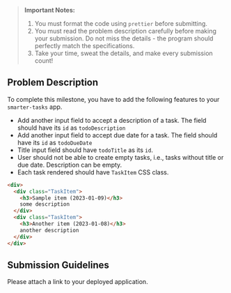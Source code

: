 > **Important Notes:**
>
> 1. You must format the code using `prettier` before submitting.
> 2. You must read the problem description carefully before making your submission. Do not miss the details - the program should perfectly match the specifications.
> 3. Take your time, sweat the details, and make every submission count!

## Problem Description

To complete this milestone, you have to add the following features to your `smarter-tasks` app.

- Add another input field to accept a description of a task. The field should have its `id` as `todoDescription`
- Add another input field to accept due date for a task. The field should have its `id` as `todoDueDate`
- Title input field should have `todoTitle` as its `id`.
- User should not be able to create empty tasks, i.e., tasks without title or due date. Description can be empty.
- Each task rendered should have `TaskItem` CSS class.

```html
<div>
  <div class="TaskItem">
    <h3>Sample item (2023-01-09)</h3>
    some description
  </div>
  <div class="TaskItem">
    <h3>Another item (2023-01-08)</h3>
    another description
  </div>
</div>
```

## Submission Guidelines

Please attach a link to your deployed application.
